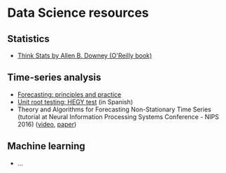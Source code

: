 # Data Science resources

## Statistics
- [Think Stats by Allen B. Downey (O'Reilly book)](http://greenteapress.com/wp/think-stats-2e/)

## Time-series analysis
- [Forecasting: principles and practice](https://www.otexts.org/fpp)
- [Unit root testing: HEGY test](https://www.researchgate.net/publication/254399805_Prueba_de_HEGY_en_R_Una_guia) (in Spanish)
- Theory and Algorithms for Forecasting Non-Stationary Time Series (tutorial at Neural Information Processing Systems Conference - NIPS 2016) ([video](https://channel9.msdn.com/Events/Neural-Information-Processing-Systems-Conference/Neural-Information-Processing-Systems-Conference-NIPS-2016/Theory-and-Algorithms-for-Forecasting-Non-Stationary-Time-Series), [paper](http://www.cs.nyu.edu/~mohri/pub/ts.pdf))

## Machine learning
- ...
